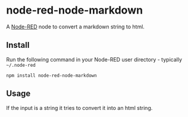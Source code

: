node-red-node-markdown
======================

A <a href="http://nodered.org" target="_new">Node-RED</a> node to convert a markdown string to html.

Install
-------

Run the following command in your Node-RED user directory - typically `~/.node-red`

    npm install node-red-node-markdown

Usage
-----

If the input is a string it tries to convert it into an html string.
